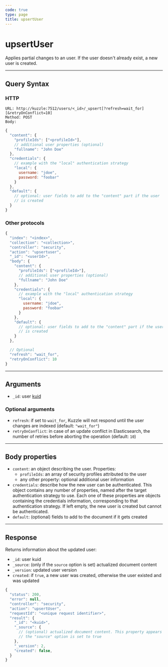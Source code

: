 ```yaml
---
code: true
type: page
title: upsertUser
---
```


# upsertUser

Applies partial changes to an user. If the user doesn't already exist, a new user is created.

---

## Query Syntax

### HTTP

```http
URL: http://kuzzle:7512/users/<_id>/_upsert[?refresh=wait_for][&retryOnConflict=10]
Method: POST
Body:
```

```js
{
  "content": {
    "profileIds": ["<profileId>"],
    // additional user properties (optional)
    "fullname": "John Doe"
  },
  "credentials": {
    // example with the "local" authentication strategy
    "local": {
      username: "jdoe",
      password: "foobar"
    }
  },
  "default": {
    // optional: user fields to add to the "content" part if the user
    // is created
  }
}
```

### Other protocols

```js
{
  "index": "<index>",
  "collection": "<collection>",
  "controller": "security",
  "action": "upsertuser",
  "_id": "<userId>",
  "body": {
    "content": {
      "profileIds": ["<profileId>"],
      // additional user properties (optional)
      "fullname": "John Doe"
    },
    "credentials": {
      // example with the "local" authentication strategy
      "local": {
        username: "jdoe",
        password: "foobar"
      }
    },
    "default": {
      // optional: user fields to add to the "content" part if the user
      // is created
    }
  },

  // Optional
  "refresh": "wait_for",
  "retryOnConflict": 10
}
```
---

## Arguments

- `_id`: user [kuid](/core/2/guides/main-concepts/authentication#kuzzle-user-identifier-kuid)

### Optional arguments

- `refresh`: if set to `wait_for`, Kuzzle will not respond until the user changes are indexed (default: `"wait_for"`)
- `retryOnConflict`: in case of an update conflict in Elasticsearch, the number of retries before aborting the operation (default: `10`)

---

## Body properties

- `content`: an object describing the user. Properties:
  - `profileIds`: an array of security profiles attributed to the user
  - any other property: optional additional user information
- `credentials`: describe how the new user can be authenticated. This object contains any number of properties, named after the target authentication strategy to use. Each one of these properties are objects containing the credentials information, corresponding to that authentication strategy. If left empty, the new user is created but cannot be authenticated.
- `default`: (optional) fields to add to the document if it gets created

---

## Response

Returns information about the updated user:

- `_id`: user kuid
- `_source`: (only if the `source` option is set) actualized document content
- `_version`: updated user version
- `created`: if `true`, a new user was created, otherwise the user existed and was updated

```js
{
  "status": 200,
  "error": null,
  "controller": "security",
  "action": "upsertUser",
  "requestId": "<unique request identifier>",
  "result": {
    "_id": "<kuid>",
    "_source": {
      // (optional) actualized document content. This property appears only if
      // the "source" option is set to true
    },
    "_version": 2,
    "created": false,
  }
}
```
